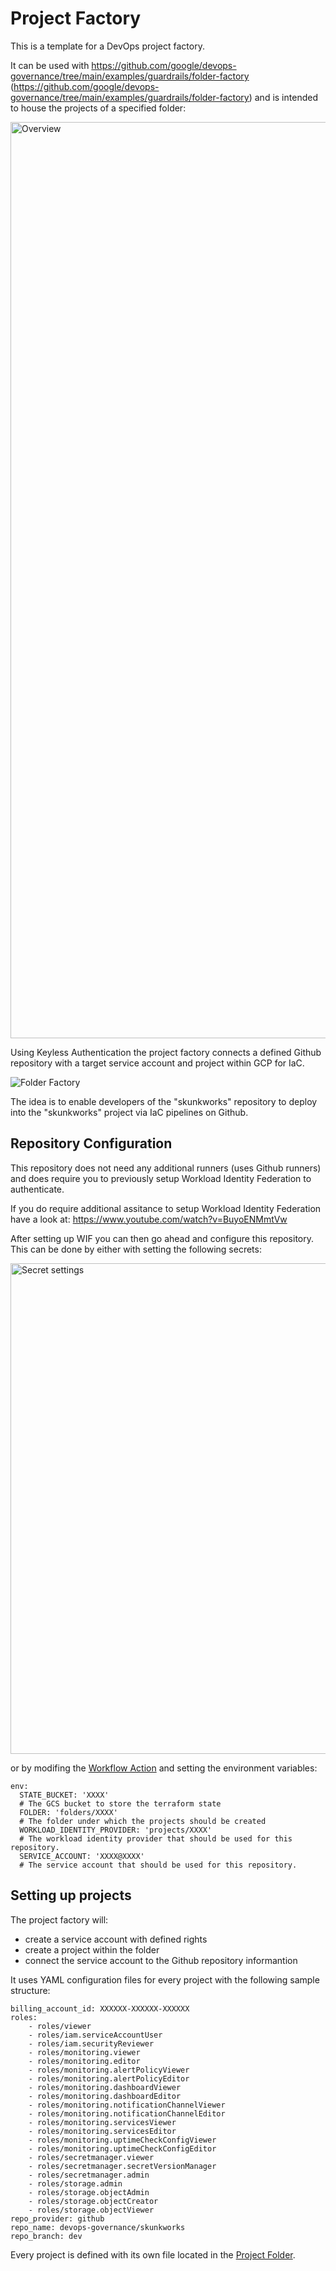 # Project Factory

This is a template for a DevOps project factory.

It can be used with https://github.com/google/devops-governance/tree/main/examples/guardrails/folder-factory (https://github.com/google/devops-governance/tree/main/examples/guardrails/folder-factory) and is intended to house the projects of a specified folder:

<img width="1466" alt="Overview" src="https://user-images.githubusercontent.com/94000358/161531177-23a99468-1e7b-4583-a243-624ee4663506.png">

Using Keyless Authentication the project factory connects a defined Github repository with a target service account and project within GCP for IaC.

![Folder Factory](https://user-images.githubusercontent.com/94000358/169809882-f5ff9fb1-d037-49de-8c2c-bf0d457b662f.png)

The idea is to enable developers of the "skunkworks" repository to deploy into the "skunkworks" project via IaC pipelines on Github.

## Repository Configuration
This repository does not need any additional runners (uses Github runners) and does require you to previously setup Workload Identity Federation to authenticate.

If you do require additional assitance to setup Workload Identity Federation have a look at: https://www.youtube.com/watch?v=BuyoENMmtVw

After setting up WIF you can then go ahead and configure this repository. This can be done by either with setting the following secrets:

<img width="785" alt="Secret settings" src="https://user-images.githubusercontent.com/94000358/161528557-41446670-1e3b-4ea1-996d-e377e53d9c43.png">

or by modifing the [Workflow Action](.github/workflows/terraform-deployment.yml) and setting the environment variables:
```
env:
  STATE_BUCKET: 'XXXX'
  # The GCS bucket to store the terraform state 
  FOLDER: 'folders/XXXX'
  # The folder under which the projects should be created
  WORKLOAD_IDENTITY_PROVIDER: 'projects/XXXX'
  # The workload identity provider that should be used for this repository.
  SERVICE_ACCOUNT: 'XXXX@XXXX'
  # The service account that should be used for this repository.
```

## Setting up projects

The project factory will:
- create a service account with defined rights
- create a project within the folder
- connect the service account to the Github repository informantion

It uses YAML configuration files for every project with the following sample structure:
```
billing_account_id: XXXXXX-XXXXXX-XXXXXX
roles:
    - roles/viewer
    - roles/iam.serviceAccountUser
    - roles/iam.securityReviewer
    - roles/monitoring.viewer
    - roles/monitoring.editor
    - roles/monitoring.alertPolicyViewer
    - roles/monitoring.alertPolicyEditor
    - roles/monitoring.dashboardViewer
    - roles/monitoring.dashboardEditor
    - roles/monitoring.notificationChannelViewer
    - roles/monitoring.notificationChannelEditor
    - roles/monitoring.servicesViewer
    - roles/monitoring.servicesEditor
    - roles/monitoring.uptimeCheckConfigViewer
    - roles/monitoring.uptimeCheckConfigEditor
    - roles/secretmanager.viewer
    - roles/secretmanager.secretVersionManager
    - roles/secretmanager.admin
    - roles/storage.admin
    - roles/storage.objectAdmin
    - roles/storage.objectCreator
    - roles/storage.objectViewer
repo_provider: github
repo_name: devops-governance/skunkworks
repo_branch: dev
```

Every project is defined with its own file located in the [Project Folder](data/projects).
